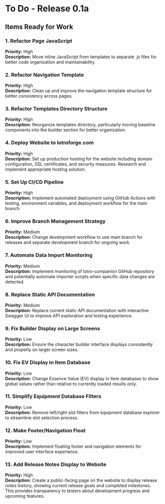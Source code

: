 # To Do - Release 0.1a

## Items Ready for Work

### 1. Refactor Page JavaScript
**Priority:** High  
**Description:** Move inline JavaScript from templates to separate .js files for better code organization and maintainability.

### 2. Refactor Navigation Template
**Priority:** High  
**Description:** Clean up and improve the navigation template structure for better consistency across pages.

### 3. Refactor Templates Directory Structure
**Priority:** High  
**Description:** Reorganize templates directory, particularly moving baseline components into the builder section for better organization.

### 4. Deploy Website to lotroforge.com
**Priority:** High  
**Description:** Set up production hosting for the website including domain configuration, SSL certificates, and security measures. Research and implement appropriate hosting solution.

### 5. Set Up CI/CD Pipeline
**Priority:** High  
**Description:** Implement automated deployment using GitHub Actions with testing, environment variables, and deployment workflow for the main branch.

### 6. Improve Branch Management Strategy
**Priority:** Medium  
**Description:** Change development workflow to use main branch for releases and separate development branch for ongoing work.

### 7. Automate Data Import Monitoring
**Priority:** Medium  
**Description:** Implement monitoring of lotro-companion GitHub repository and potentially automate importer scripts when specific data changes are detected.

### 8. Replace Static API Documentation
**Priority:** Medium  
**Description:** Replace current static API documentation with interactive Swagger UI to improve API exploration and testing experience.

### 9. Fix Builder Display on Large Screens
**Priority:** Low  
**Description:** Ensure the character builder interface displays consistently and properly on larger screen sizes.

### 10. Fix EV Display in Item Database
**Priority:** Low  
**Description:** Change Essence Value (EV) display in item databases to show global values rather than relative to currently loaded results only.

### 11. Simplify Equipment Database Filters
**Priority:** Low  
**Description:** Remove left/right slot filters from equipment database explorer to streamline slot selection process.

### 12. Make Footer/Navigation Float
**Priority:** Low  
**Description:** Implement floating footer and navigation elements for improved user interface experience.

### 13. Add Release Notes Display to Website
**Priority:** High  
**Description:** Create a public-facing page on the website to display release notes history, showing current release goals and completed milestones. This provides transparency to testers about development progress and upcoming features.